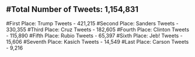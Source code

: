 #Total Number of Tweets: 1,154,831 
---
#First Place: Trump Tweets - 421,215
#Second Place: Sanders Tweets - 330,355
#Third Place: Cruz Tweets - 182,605
#Fourth Place: Clinton Tweets - 115,890
#Fifth Place: Rubio Tweets - 65,397
#Sixth Place: Jeb! Tweets - 15,606
#Seventh Place: Kasich Tweets - 14,549
#Last Place: Carson Tweets - 9,216
